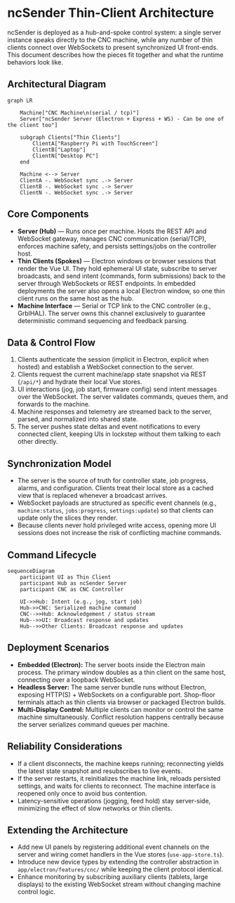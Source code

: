 # ncSender Thin-Client Architecture

ncSender is deployed as a hub-and-spoke control system: a single server instance speaks directly to the CNC machine, while any number of thin clients connect over WebSockets to present synchronized UI front-ends. This document describes how the pieces fit together and what the runtime behaviors look like.

## Architectural Diagram
```mermaid
graph LR

    Machine["CNC Machine\n(serial / tcp)"]
    Server["ncSender Server (Electron + Express + WS) - Can be one of the client too"]

    subgraph Clients["Thin Clients"]
        ClientA["Raspberry Pi with TouchScreen"]
        ClientB["Laptop"]
        ClientN["Desktop PC"]
    end

    Machine <--> Server
    ClientA -. WebSocket sync .-> Server
    ClientB -. WebSocket sync .-> Server
    ClientN -. WebSocket sync .-> Server
```

## Core Components
- **Server (Hub)** — Runs once per machine. Hosts the REST API and WebSocket gateway, manages CNC communication (serial/TCP), enforces machine safety, and persists settings/jobs on the controller host.
- **Thin Clients (Spokes)** — Electron windows or browser sessions that render the Vue UI. They hold ephemeral UI state, subscribe to server broadcasts, and send intent (commands, form submissions) back to the server through WebSockets or REST endpoints. In embedded deployments the server also opens a local Electron window, so one thin client runs on the same host as the hub.
- **Machine Interface** — Serial or TCP link to the CNC controller (e.g., GrblHAL). The server owns this channel exclusively to guarantee deterministic command sequencing and feedback parsing.

## Data & Control Flow
1. Clients authenticate the session (implicit in Electron, explicit when hosted) and establish a WebSocket connection to the server.
2. Clients request the current machine/app state snapshot via REST (`/api/*`) and hydrate their local Vue stores.
3. UI interactions (jog, job start, firmware config) send intent messages over the WebSocket. The server validates commands, queues them, and forwards to the machine.
4. Machine responses and telemetry are streamed back to the server, parsed, and normalized into shared state.
5. The server pushes state deltas and event notifications to every connected client, keeping UIs in lockstep without them talking to each other directly.

## Synchronization Model
- The server is the source of truth for controller state, job progress, alarms, and configuration. Clients treat their local store as a cached view that is replaced whenever a broadcast arrives.
- WebSocket payloads are structured as specific event channels (e.g., `machine:status`, `jobs:progress`, `settings:update`) so that clients can update only the slices they render.
- Because clients never hold privileged write access, opening more UI sessions does not increase the risk of conflicting machine commands.

## Command Lifecycle
```mermaid
sequenceDiagram
    participant UI as Thin Client
    participant Hub as ncSender Server
    participant CNC as CNC Controller

    UI->>Hub: Intent (e.g., jog, start job)
    Hub->>CNC: Serialized machine command
    CNC-->>Hub: Acknowledgement / status stream
    Hub-->>UI: Broadcast response and updates
    Hub-->>Other Clients: Broadcast response and updates
```

## Deployment Scenarios
- **Embedded (Electron):** The server boots inside the Electron main process. The primary window doubles as a thin client on the same host, connecting over a loopback WebSocket.
- **Headless Server:** The same server bundle runs without Electron, exposing HTTP(S) + WebSockets on a configurable port. Shop-floor terminals attach as thin clients via browser or packaged Electron builds.
- **Multi-Display Control:** Multiple clients can monitor or control the same machine simultaneously. Conflict resolution happens centrally because the server serializes command queues per machine.

## Reliability Considerations
- If a client disconnects, the machine keeps running; reconnecting yields the latest state snapshot and resubscribes to live events.
- If the server restarts, it reinitializes the machine link, reloads persisted settings, and waits for clients to reconnect. The machine interface is reopened only once to avoid bus contention.
- Latency-sensitive operations (jogging, feed hold) stay server-side, minimizing the effect of slow networks or thin clients.

## Extending the Architecture
- Add new UI panels by registering additional event channels on the server and wiring comet handlers in the Vue stores (`use-app-store.ts`).
- Introduce new device types by extending the controller abstraction in `app/electron/features/cnc/` while keeping the client protocol identical.
- Enhance monitoring by subscribing auxiliary clients (tablets, large displays) to the existing WebSocket stream without changing machine control logic.

